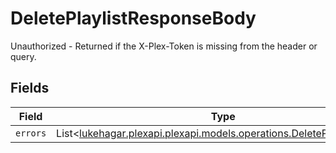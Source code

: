 # DeletePlaylistResponseBody

Unauthorized - Returned if the X-Plex-Token is missing from the header or query.


## Fields

| Field                                                                                                                     | Type                                                                                                                      | Required                                                                                                                  | Description                                                                                                               |
| ------------------------------------------------------------------------------------------------------------------------- | ------------------------------------------------------------------------------------------------------------------------- | ------------------------------------------------------------------------------------------------------------------------- | ------------------------------------------------------------------------------------------------------------------------- |
| `errors`                                                                                                                  | List<[lukehagar.plexapi.plexapi.models.operations.DeletePlaylistErrors](../../models/operations/DeletePlaylistErrors.md)> | :heavy_minus_sign:                                                                                                        | N/A                                                                                                                       |